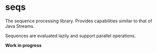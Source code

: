 # seqs

The sequence processing library. Provides capabilities similar to that of Java Streams.

Sequences are evaluated lazily and support parallel operations.
                    
**Work in progress**
